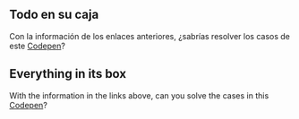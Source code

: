 ## Todo en su caja

Con la información de los enlaces anteriores, ¿sabrías resolver los casos de este [Codepen](https://codepen.io/adalab/pen/KobLGM)?

## Everything in its box

With the information in the links above, can you solve the cases in this [Codepen](https://codepen.io/adalab/pen/KobLGM)?
